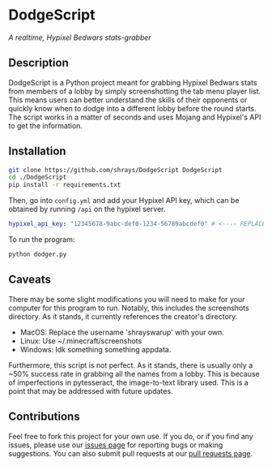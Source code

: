 # DodgeScript

_A realtime, Hypixel Bedwars stats-grabber_

## Description
DodgeScript is a Python project meant for grabbing Hypixel Bedwars stats from members of a lobby by simply screenshotting the tab menu player list. This means users can better understand the skills of their opponents or quickly know when to dodge into a different lobby before the round starts. The script works in a matter of seconds and uses Mojang and Hypixel's API to get the information.
## Installation
```sh
git clone https://github.com/shrays/DodgeScript DodgeScript
cd ./DodgeScript
pip install -r requirements.txt
```
Then, go into `config.yml` and add your Hypixel API key, which can be obtained by running `/api` on the hypixel server.
```yml
hypixel_api_key: "12345678-9abc-def0-1234-56789abcdef0" # <---- REPLACE WITH YOUR API KEY
```
To run the program:
```sh
python dodger.py
```
## Caveats
There may be some slight modifications you will need to make for your computer for this program to run. Notably, this includes the screenshots directory. As it stands, it currently references the creator's directory.
- MacOS: Replace the username 'shrayswarup' with your own.
- Linux: Use ~/.minecraft/screenshots
- Windows: Idk something something appdata.

Furthermore, this script is not perfect. As it stands, there is usually only a ~50% success rate in grabbing all the names from a lobby. This is because of imperfections in pytesseract, the image-to-text library used. This is a point that may be addressed with future updates.
## Contributions
Feel free to fork this project for your own use. If you do, or if you find any issues, please use our [issues page](https://github.com/shrays/DodgeScript/issues) for reporting bugs or making suggestions. You can also submit pull requests at our [pull requests page](https://github.com/shrays/DodgeScript/pulls).

